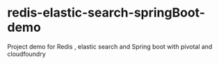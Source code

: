 # redis-elastic-search-springBoot-demo
Project demo for Redis , elastic search and Spring boot with pivotal and cloudfoundry
